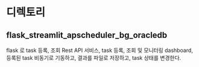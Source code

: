 # 디렉토리
## flask_streamlit_apscheduler_bg_oracledb
flask 로 task 등록, 조회 Rest API 서비스, task 등록, 조회 및 모니터링 dashboard, 등록된 task 비동기로 기동하고, 결과를 파일로 저장하고, task 상태를 변경한다.
